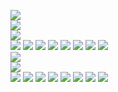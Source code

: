 ![](https://github.com/yaim0425/zzzYAIM0425-0300-robots-with-immunity/raw/main/Doc/base/(1).png)  
![](https://github.com/yaim0425/zzzYAIM0425-0300-robots-with-immunity/raw/main/Doc/base/(2).png)  
![](https://github.com/yaim0425/zzzYAIM0425-0300-robots-with-immunity/raw/main/Doc/base/(3).png)  
![](https://github.com/yaim0425/zzzYAIM0425-0300-robots-with-immunity/raw/main/Doc/base/(4).png)
![](https://github.com/yaim0425/zzzYAIM0425-0300-robots-with-immunity/raw/main/Doc/base/(5).png)
![](https://github.com/yaim0425/zzzYAIM0425-0300-robots-with-immunity/raw/main/Doc/base/(6).png)
![](https://github.com/yaim0425/zzzYAIM0425-0300-robots-with-immunity/raw/main/Doc/base/(7).png)
![](https://github.com/yaim0425/zzzYAIM0425-0300-robots-with-immunity/raw/main/Doc/base/(8).png)
![](https://github.com/yaim0425/zzzYAIM0425-0300-robots-with-immunity/raw/main/Doc/base/(9).png)
![](https://github.com/yaim0425/zzzYAIM0425-0300-robots-with-immunity/raw/main/Doc/base/(10).png)
![](https://github.com/yaim0425/zzzYAIM0425-0300-robots-with-immunity/raw/main/Doc/base/(11).png)  
![](https://github.com/yaim0425/zzzYAIM0425-0300-robots-with-immunity/raw/main/Doc/base/(12).png)  
![](https://github.com/yaim0425/zzzYAIM0425-0300-robots-with-immunity/raw/main/Doc/base/(13).png)  
![](https://github.com/yaim0425/zzzYAIM0425-0300-robots-with-immunity/raw/main/Doc/base/(14).png)
![](https://github.com/yaim0425/zzzYAIM0425-0300-robots-with-immunity/raw/main/Doc/base/(15).png)
![](https://github.com/yaim0425/zzzYAIM0425-0300-robots-with-immunity/raw/main/Doc/base/(16).png)
![](https://github.com/yaim0425/zzzYAIM0425-0300-robots-with-immunity/raw/main/Doc/base/(17).png)
![](https://github.com/yaim0425/zzzYAIM0425-0300-robots-with-immunity/raw/main/Doc/base/(18).png)
![](https://github.com/yaim0425/zzzYAIM0425-0300-robots-with-immunity/raw/main/Doc/base/(19).png)
![](https://github.com/yaim0425/zzzYAIM0425-0300-robots-with-immunity/raw/main/Doc/base/(20).png)
![](https://github.com/yaim0425/zzzYAIM0425-0300-robots-with-immunity/raw/main/Doc/base/(21).png)
